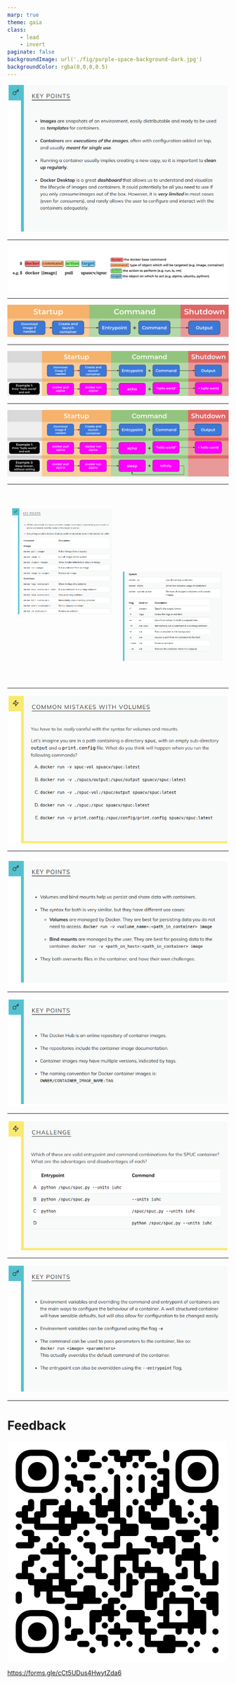 ```yaml
---
marp: true
theme: gaia
class:
    - lead
    - invert
paginate: false
backgroundImage: url('./fig/purple-space-background-dark.jpg')
backgroundColor: rgba(0,0,0,0.5)
---
```


![width:1000](./fig/Docker_Desktop_keypoints.png)

---

<div style="background-color: white; padding: 10px;">

  ![width:1000](../episodes/fig/docker_cmd.png)

</div>

---

![width:1000](../episodes/fig/docker_life_0.png)

---

![width:1000](../episodes/fig/docker_life_1.png)

---

![width:1000](../episodes/fig/docker_life_2.png)

---

<div style="display: flex; font-size: 1.8rem;">

<div style="flex: 1; padding: 10px;">

![width:600](./fig/docker_cli_keypoints_1.png)

</div>

<div style="flex: 1; padding: 10px; margin-top:145px;">

![width:550](./fig/docker_cli_keypoints_2.png)

</div>

</div>

---

![width:1000](./fig/common_mistakes_with_volumes.png)

---

![width:1000](./fig/docker_volumes_keypoints.png)

---

![width:1000](./fig/docker_hub_keypoints.png)

---

![width:1000](./fig/entrypoint_command_combination.png)

---

![width:1000](./fig/docker_run_configuration_keypoints.png)

---

# Feedback

![width:400](./fig/feedback_qr.png)

https://forms.gle/cCt5UDus4HwytZda6
